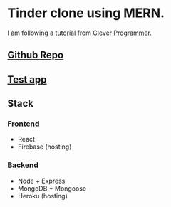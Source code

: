 # Tinder clone using MERN.

I am following a [tutorial](https://www.youtube.com/watch?v=ktjafK4SgWM) from [Clever Programmer](https://www.youtube.com/channel/UCqrILQNl5Ed9Dz6CGMyvMTQ).

## [Github Repo](https://github.com/MateConTest/tinder-clone)

## [Test app](http://tinder-clone-c2e80.firebaseapp.com)

## Stack

### Frontend
- React
- Firebase (hosting)

### Backend
- Node + Express
- MongoDB + Mongoose
- Heroku (hosting)

